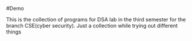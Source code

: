 #Demo

This is the collection of programs for DSA lab in the third semester for the branch CSE(cyber security). Just a collection while trying out different things
